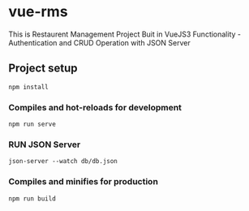 # vue-rms

This is Restaurent Management Project Buit in VueJS3
Functionality - Authentication and CRUD Operation with JSON Server

## Project setup
```
npm install
```

### Compiles and hot-reloads for development
```
npm run serve
```

### RUN JSON Server
```
json-server --watch db/db.json
```

### Compiles and minifies for production
```
npm run build
```

